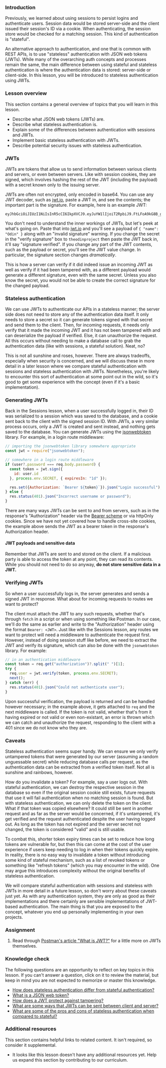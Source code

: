 ### Introduction

Previously, we learned about using sessions to persist logins and authenticate users. Session data would be stored server-side and the client issued their session's ID via a cookie. When authenticating, the session store would be checked for a matching session. This kind of authentication is "stateful".

An alternative approach to authentication, and one that is common with REST APIs, is to use "stateless" authentication with JSON web tokens (JWTs). While many of the overarching auth concepts and processes remain the same, the main difference between using stateful and stateless authentication is where the authentication data is stored: server-side or client-side. In this lesson, you will be introduced to stateless authentication using JWTs.

### Lesson overview

This section contains a general overview of topics that you will learn in this lesson.

- Describe what JSON web tokens (JWTs) are.
- Describe what stateless authentication is.
- Explain some of the differences between authentication with sessions and JWTs.
- Implement basic stateless authentication with JWTs.
- Describe potential security issues with stateless authentication.

### JWTs

JWTs are tokens that allow us to send information between various clients and servers, or even between servers. Like with session cookies, they are signed, which involves hashing the rest of the JWT (including the payload) with a secret known only to the issuing server.

JWTs are often not encrypted, only encoded in base64. You can use any JWT decoder, such as [jwt.io](https://jwt.io/), paste a JWT in, and see the contents; the important part is the signature. For example, here is an example JWT:

```text
eyJhbGciOiJIUzI1NiIsInR5cCI6IkpXVCJ9.eyJuYW1lIjoiT2RpbiJ9.FtLFoA9kG8B_gvKz0nEzx4uDYAlsgWhxTGEUfinYcf8
```

<span id="jwt-signature">You don't need to understand the inner workings of JWTs, but let's peek at what's going on. Paste that into [jwt.io](https://jwt.io/) and you'll see a payload of `{ "name": "Odin" }` along with an "invalid signature" warning. If you change the secret in the "verify signature" box to `theodinproject` then paste the JWT back in, it'll say "signature verified". If you change any part of the JWT contents, such as the payload or secret, you'll see the JWT value change. In particular, the signature section changes *dramatically*.</span>

This is how a server can verify if it did indeed issue an incoming JWT as well as verify if it had been tampered with, as a different payload would generate a different signature, even with the same secret. Unless you also know the secret, you would not be able to create the correct signature for the changed payload.

### Stateless authentication

We can use JWTs to authenticate our APIs in a stateless manner; the server side does not need to store any of the authentication data itself. It only needs to store a secret so it can generate tokens signed with that secret and send them to the client. Then, for incoming requests, it needs only verify that it made the incoming JWT and it has not been tampered with and can deserialize the payload if verified. Else, it can unauthorize the request. All this occurs without needing to make a database call to grab the authentication data (like with sessions, a stateful solution). Neat, no?

This is not all sunshine and roses, however. There are always tradeoffs, especially when security is concerned, and we will discuss these in more detail in a later lesson where we compare stateful authentication with sessions and stateless authentication with JWTs. Nonetheless, you're likely to encounter this sort of authentication at some point out in the wild, so it's good to get some experience with the concept (even if it's a basic implementation).

### Generating JWTs

Back in the Sessions lesson, when a user successfully logged in, their ID was serialized to a session which was saved to the database, and a cookie sent back to the client with the signed session ID. With JWTs, a very similar process occurs, only a JWT is created and sent instead, and nothing gets saved to the database. You can generate JWTs using the [jsonwebtoken](https://www.npmjs.com/package/jsonwebtoken) library. For example, in a login route middleware:

```javascript
// importing the jsonwebtoken library somewhere appropriate
const jwt = require("jsonwebtoken");

// somewhere in a login route middleware
if (user?.password === req.body.password) {
  const token = jwt.sign({
    id: user.id
  }, process.env.SECRET, { expiresIn: "1d" });

  res.set({Authorization: `Bearer ${token}`}).json("Login successful");
} else {
  res.status(401).json("Incorrect username or password");
}
```

<span id="sending-jwts">There are many ways JWTs can be sent to and from servers, such as in the response's "Authorization" header via the [Bearer scheme](https://security.stackexchange.com/questions/108662) or via httpOnly cookies. Since we have not yet covered how to handle cross-site cookies, the example above sends the JWT as a bearer token in the response's Authorization header.</span>

<div class="lesson-note lesson-note--critical" markdown="1">

#### JWT payloads and sensitive data

Remember that JWTs are sent to and stored on the client. If a malicious party is able to access the token at any point, they can read its contents. While you should not need to do so anyway, **do not store sensitive data in a JWT.**

</div>

### Verifying JWTs

So when a user successfully logs in, the server generates and sends a signed JWT in response. What about for incoming requests to routes we want to protect?

The client must attach the JWT to any such requests, whether that's through `fetch` in a script or when using something like Postman. In our case, we'll do the same as earlier and write to the "Authorization" header using the format `Bearer: <JWT>`. Just like with the Sessions lesson, any routes we want to protect will need a middleware to authenticate the request first. However, instead of doing session stuff like before, we need to extract the JWT and verify its signature, which can also be done with the `jsonwebtoken` library. For example:

```javascript
// in an authentication middleware
const token = req.get("authorization")?.split(" ")[1];
try {
  req.user = jwt.verify(token, process.env.SECRET);
  next();
} catch (err) {
  res.status(401).json("Could not authenticate user");
}
```

Upon successful verification, the payload is returned and can be handled however necessary; in the example above, it gets attached to `req` and the next middleware is called. If the token is not valid, whether that's from it having expired or not valid or even non-existant, an error is thrown which we can catch and unauthorize the request, responding to the client with a 401 since we do not know who they are.

### Caveats

Stateless authentication seems super handy. We can ensure we only verify untampered tokens that were generated by our server (assuming a random unguessable secret) while reducing database calls per request, as the authentication data can be extracted from a verified token itself. Not all is sunshine and rainbows, however.

How do you invalidate a token? For example, say a user logs out. With stateful authentication, we can destroy the respective session in the database so even if the original session cookie still exists, future requests that use it will fail authentication when no matching session is found. But with stateless authentication, we can only delete the token on the client. What if that token was copied elsewhere? It could still be sent in another request and as far as the server would be concerned, if it's untampered, it's get verified and the request authenticated despite the user having logged out. As long as the token has not expired and the server secret not changed, the token is considered "valid" and is still usable.

To combat this, shorter token expiry times can be set to reduce how long tokens are vulnerable for, but then this can come at the cost of the user experience if users keep needing to log in when their tokens quickly expire. In reality, there is no easy way to invalidate a token without introducing some kind of stateful mechanism, such as a list of revoked tokens or something like "refresh tokens" (which you may encounter in the wild). One may argue this introduces complexity without the original benefits of stateless authentication.

We will compare stateful authentication with sessions and stateless with JWTs in more detail in a future lesson, so don't worry about these caveats just yet. As with any authentication system, they are only as good as their implementations and there certainly are sensible implementations of JWT-based authentication. The main thing is that you are exposed to the concept, whatever you end up personally implementing in your own projects.

### Assignment

<div class="lesson-content__panel" markdown="1">

1. Read through [Postman's article "What is JWT?"](https://blog.postman.com/what-is-jwt/) for a little more on JWTs themselves.

</div>

### Knowledge check

The following questions are an opportunity to reflect on key topics in this lesson. If you can't answer a question, click on it to review the material, but keep in mind you are not expected to memorize or master this knowledge.

- [How does stateless authentication differ from stateful authentication?](#introduction)
- [What is a JSON web token?](#jwts)
- [How does a JWT protect against tampering?](#jwt-signature)
- [What are some ways that JWTs can be sent between client and server?](#sending-jwts)
- [What are some of the pros and cons of stateless authentication when compared to stateful?](#caveats)

### Additional resources

This section contains helpful links to related content. It isn't required, so consider it supplemental.

- It looks like this lesson doesn't have any additional resources yet. Help us expand this section by contributing to our curriculum.
